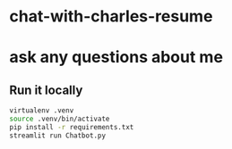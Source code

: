 # chat-with-charles-resume
# ask any questions about me

## Run it locally

```sh
virtualenv .venv
source .venv/bin/activate
pip install -r requirements.txt
streamlit run Chatbot.py
```
